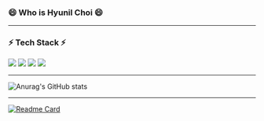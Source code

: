 ### 😄 Who is Hyunil Choi 😄


-------------
### ⚡ Tech Stack ⚡
<img src="https://img.shields.io/badge/java-6DB33F?style=flat&logo=Java&logoColor=Black"/>
<img src="https://img.shields.io/badge/Spring-6DB33F?style=flat&logo=Spring&logoColor=Black"/>
<img src="https://img.shields.io/badge/javaScript-F7DE1E?style=flat&logo=JavaScript&logoColor=Black"/>
<img src="https://img.shields.io/badge/Oracle-F80000?style=flat&logo=Oracle&logoColor=Black"/>

-------------
![Anurag's GitHub stats](https://github-readme-stats.vercel.app/api?username=Hyunilll&show_icons=true&theme=gruvbox)

-------------
[![Readme Card](https://github-readme-stats.vercel.app/api/pin/?username=anuraghazra&repo=github-readme-stats)](https://github.com/anuraghazra/github-readme-stats)

